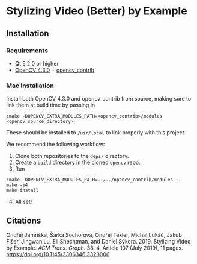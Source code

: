 # Stylizing Video (Better) by Example
## Installation
### Requirements
* Qt 5.2.0 or higher
* [OpenCV 4.3.0](https://github.com/opencv/opencv/tree/4.3.0) + [opencv_contrib](https://github.com/opencv/opencv_contrib)

### Mac Installation
Install both OpenCV 4.3.0 and opencv_contrib from source, making sure to link them at build time by passing in
```
cmake -DOPENCV_EXTRA_MODULES_PATH=<opencv_contrib>/modules <opencv_source_directory>
```
These should be installed to `/usr/local` to link properly with this project.

We recommend the following workflow:
1. Clone both repositories to the `deps/` directory.
2. Create a `build` directory in the cloned `opencv` repo. 
3. Run 
```
cmake -DOPENCV_EXTRA_MODULES_PATH=../../opencv_contrib/modules ..
make -j4
make install
```
4. All set!

## Citations
Ondřej Jamriška, Šárka Sochorová, Ondřej Texler, Michal Lukáč, Jakub Fišer, Jingwan Lu, Eli Shechtman, and Daniel Sýkora. 2019.
Stylizing Video by Example.
*ACM Trans. Graph.* 38, 4, Article 107 (July 2019), 11 pages. https://doi.org/10.1145/3306346.3323006
